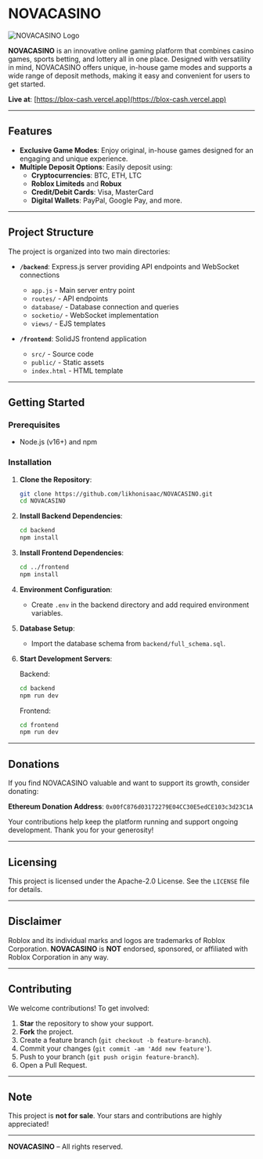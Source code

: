 # NOVACASINO

![NOVACASINO Logo](https://raw.githubusercontent.com/likhonisaac/NOVACASINO/refs/heads/main/public/meta.png)

**NOVACASINO** is an innovative online gaming platform that combines casino games, sports betting, and lottery all in one place. Designed with versatility in mind, NOVACASINO offers unique, in-house game modes and supports a wide range of deposit methods, making it easy and convenient for users to get started.

**Live at**: [https://blox-cash.vercel.app](https://blox-cash.vercel.app)

---

## Features

- **Exclusive Game Modes**: Enjoy original, in-house games designed for an engaging and unique experience.
- **Multiple Deposit Options**: Easily deposit using:
  - **Cryptocurrencies**: BTC, ETH, LTC
  - **Roblox Limiteds** and **Robux**
  - **Credit/Debit Cards**: Visa, MasterCard
  - **Digital Wallets**: PayPal, Google Pay, and more.

---

## Project Structure

The project is organized into two main directories:

- **`/backend`**: Express.js server providing API endpoints and WebSocket connections
  - `app.js` - Main server entry point
  - `routes/` - API endpoints
  - `database/` - Database connection and queries
  - `socketio/` - WebSocket implementation
  - `views/` - EJS templates

- **`/frontend`**: SolidJS frontend application
  - `src/` - Source code
  - `public/` - Static assets
  - `index.html` - HTML template

---

## Getting Started

### Prerequisites

- Node.js (v16+) and npm

### Installation

1. **Clone the Repository**:
    ```bash
    git clone https://github.com/likhonisaac/NOVACASINO.git
    cd NOVACASINO
    ```

2. **Install Backend Dependencies**:
    ```bash
    cd backend
    npm install
    ```

3. **Install Frontend Dependencies**:
    ```bash
    cd ../frontend
    npm install
    ```

4. **Environment Configuration**:
   - Create `.env` in the backend directory and add required environment variables.

5. **Database Setup**:
   - Import the database schema from `backend/full_schema.sql`.

6. **Start Development Servers**:
   
   Backend:
    ```bash
    cd backend
    npm run dev
    ```
   
   Frontend:
    ```bash
    cd frontend
    npm run dev
    ```

---

## Donations

If you find NOVACASINO valuable and want to support its growth, consider donating:

**Ethereum Donation Address**: `0x00fC876d03172279E04CC30E5edCE103c3d23C1A`

Your contributions help keep the platform running and support ongoing development. Thank you for your generosity!

---

## Licensing

This project is licensed under the Apache-2.0 License. See the `LICENSE` file for details.

---

## Disclaimer

Roblox and its individual marks and logos are trademarks of Roblox Corporation. **NOVACASINO** is **NOT** endorsed, sponsored, or affiliated with Roblox Corporation in any way.

---

## Contributing

We welcome contributions! To get involved:

1. **Star** the repository to show your support.
2. **Fork** the project.
3. Create a feature branch (`git checkout -b feature-branch`).
4. Commit your changes (`git commit -am 'Add new feature'`).
5. Push to your branch (`git push origin feature-branch`).
6. Open a Pull Request.

---

## Note

This project is **not for sale**. Your stars and contributions are highly appreciated!

---

**NOVACASINO** – All rights reserved.
